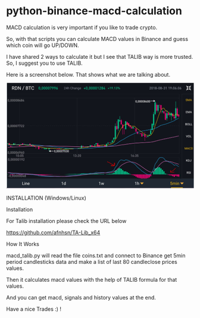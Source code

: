 # python-binance-macd-calculation

MACD calculation is very important if you like to trade crypto. 

So, with that scripts you can calculate MACD values in Binance and guess which coin will go UP/DOWN.

I have shared 2 ways to calculate it but I see that TALIB way is more trusted. So, I suggest you to use TALIB.

Here is a screenshot below. That shows what we are talking about.

![alt text](https://github.com/goksinenki/python-binance-macd-calculation/blob/master/macd.PNG)


INSTALLATION (Windows/Linux)

Installation

For Talib installation please check the URL below

https://github.com/afnhsn/TA-Lib_x64


How It Works

macd_talib.py will read the file coins.txt and connect to Binance get 5min period candlesticks data and make a list of last 80 candleclose prices values.

Then it calculates macd values with the help of TALIB formula for that values.

And you can get macd, signals and history values at the end.


Have a nice Trades :) !
